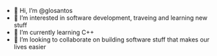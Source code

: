 - 👋 Hi, I’m @glosantos
- 👀 I’m interested in software development, traveing and learning new stuff
- 🌱 I’m currently learning C++
- 💞️ I’m looking to collaborate on building software stuff that makes our lives easier

<!---
glosantos/glosantos is a ✨ special ✨ repository because its tracking my learning process as I progress through my C++ class.
--->
